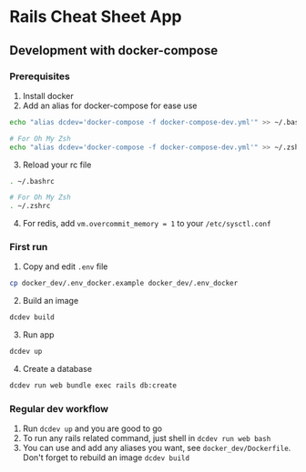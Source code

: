 # Rails Cheat Sheet App

## Development with docker-compose

### Prerequisites

1. Install docker
2. Add an alias for docker-compose for ease use

```bash
echo "alias dcdev='docker-compose -f docker-compose-dev.yml'" >> ~/.bashrc

# For Oh My Zsh
echo "alias dcdev='docker-compose -f docker-compose-dev.yml'" >> ~/.zshrc
```

3. Reload your rc file

```bash
. ~/.bashrc

# For Oh My Zsh
. ~/.zshrc
```

4. For redis, add `vm.overcommit_memory = 1` to your `/etc/sysctl.conf`

### First run

1. Copy and edit `.env` file 
   
```bash
cp docker_dev/.env_docker.example docker_dev/.env_docker
```

2. Build an image 

```bash
dcdev build
```

3. Run app 

```bash
dcdev up
```

4. Create a database 

```bash
dcdev run web bundle exec rails db:create
```

### Regular dev workflow

1. Run `dcdev up` and you are good to go
2. To run any rails related command, just shell in `dcdev run web bash`
3. You can use and add any aliases you want, see `docker_dev/Dockerfile`. Don't forget to rebuild an image `dcdev build`

